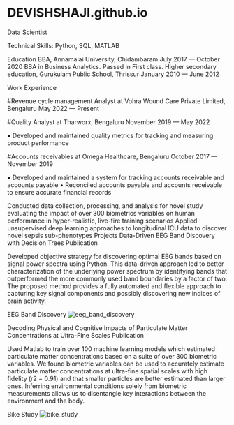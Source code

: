# DEVISHSHAJI.github.io

Data Scientist



Technical Skills: Python, SQL, MATLAB



Education
BBA, Annamalai University, Chidambaram
July 2017 — October 2020
BBA in Business Analytics. Passed in First class.
Higher secondary education, Gurukulam Public School, Thrissur
January 2010 — June 2012




Work Experience



#Revenue cycle management Analyst at Vohra Wound Care Private Limited, Bengaluru
May 2022 — Present


#Quality Analyst at Tharworx, Bengaluru
November 2019 — May 2022


• Developed and maintained quality metrics for tracking and measuring product
performance




#Accounts receivables at Omega Healthcare, Bengaluru
October 2017 — November 2019



• Developed and maintained a system for tracking accounts receivable and accounts
payable
• Reconciled accounts payable and accounts receivable to ensure accurate financial
records






Conducted data collection, processing, and analysis for novel study evaluating the impact of over 300 biometrics variables on human performance in hyper-realistic, live-fire training scenarios
Applied unsupervised deep learning approaches to longitudinal ICU data to discover novel sepsis sub-phenotypes
Projects
Data-Driven EEG Band Discovery with Decision Trees
Publication

Developed objective strategy for discovering optimal EEG bands based on signal power spectra using Python. This data-driven approach led to better characterization of the underlying power spectrum by identifying bands that outperformed the more commonly used band boundaries by a factor of two. The proposed method provides a fully automated and flexible approach to capturing key signal components and possibly discovering new indices of brain activity.

EEG Band Discovery
![eeg_band_discovery](https://github.com/DEVISHSHAJI/DEVISHSHAJI.github.io/assets/149549411/7c10fcc3-c000-4b50-b591-b1d3c413b456)

Decoding Physical and Cognitive Impacts of Particulate Matter Concentrations at Ultra-Fine Scales
Publication

Used Matlab to train over 100 machine learning models which estimated particulate matter concentrations based on a suite of over 300 biometric variables. We found biometric variables can be used to accurately estimate particulate matter concentrations at ultra-fine spatial scales with high fidelity (r2 = 0.91) and that smaller particles are better estimated than larger ones. Inferring environmental conditions solely from biometric measurements allows us to disentangle key interactions between the environment and the body.

Bike Study
![bike_study](https://github.com/DEVISHSHAJI/DEVISHSHAJI.github.io/assets/149549411/d28d6b42-6127-447e-9757-867dba757307)

